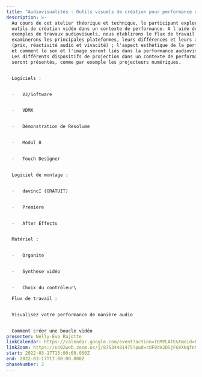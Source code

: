 ```yaml
---
title: "Audiovisualités : Outils visuels de création pour performance audiovisuelle  "
description: >-
  Au cours de cet atelier théorique et technique, le participant explorera les
  outils de création vidéo dans un contexte de performance. A l'aide de quelques
  exemples de travaux audiovisuels, nous établirons le flux de travail et
  examinerons les principales plateformes, leurs différences et leurs avantages
  (prix, réactivité audio et vivacité) ; l'aspect esthétique de la performance,
  et comment le son et l'image seront liés dans la performance audiovisuelle.
  Les différents dispositifs de projection dans un contexte de performance
  seront présentés, comme par exemple les projecteurs numériques.


  Logiciels :


  ·   VJ/Software


  ·   VDMX


  ·   Démonstration de Resolume


  ·   Modul 8


  ·   Touch Designer


  Logiciel de montage :


  ·   davincI (GRATUIT)


  ·   Premiere


  ·   After Effects


  Matériel :


  ·   Organite


  ·   Synthèse vidéo


  ·   Choix du contrôleur\

  Flux de travail :


  Visualisez votre performance de manière audio


  Comment créer une boucle vidéo
presenter: Nelly-Eve Rajotte
linkCalendar: https://calendar.google.com/event?action=TEMPLATE&tmeid=NXVsdWU4MGVqNXJtYzh1cDdyMHRvZGtsNzkgY19tcnJybXZ0ZWhqcThyc3A2ajJmdHVjbGJyc0Bn&tmsrc=c_mrrrmvtehjq8rsp6j2ftuclbrs%40group.calendar.google.com
linkZoom: https://us02web.zoom.us/j/87534481475?pwd=cUF0dHJDSjFGVXNqTnNiNm9HSC9NUT09
start: 2022-03-17T15:00:00.000Z
end: 2022-03-17T17:00:00.000Z
phaseNumber: 2
---
```

